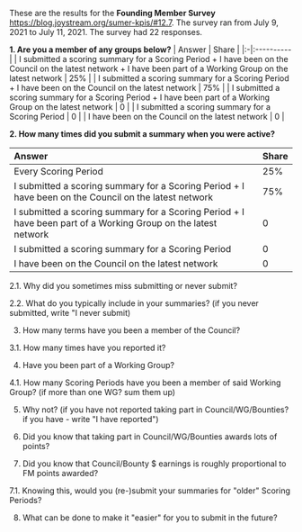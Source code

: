 These are the results for the **Founding Member Survey** https://blog.joystream.org/sumer-kpis/#12.7. The survey ran from July 9, 2021 to July 11, 2021. The survey had 22 responses.


**1. Are you a member of any groups below?**
| Answer | Share |
|:-|:----------|
| I submitted a scoring summary for a Scoring Period + I have been on the Council on the latest network + I have been part of a Working Group on the latest network   | 25%    |
| I submitted a scoring summary for a Scoring Period + I have been on the Council on the latest network   | 75%    |
| I submitted a scoring summary for a Scoring Period + I have been part of a Working Group on the latest network   | 0   |
| I submitted a scoring summary for a Scoring Period   | 0  |
| I have been on the Council on the latest network   | 0  |



**2. How many times did you submit a summary when you were active?**

| Answer | Share |
|:-----------------------------------------------------------|:----------|
| Every Scoring Period   | 25%    |
| I submitted a scoring summary for a Scoring Period + I have been on the Council on the latest network   | 75%    |
| I submitted a scoring summary for a Scoring Period + I have been part of a Working Group on the latest network   | 0   |
| I submitted a scoring summary for a Scoring Period   | 0  |
| I have been on the Council on the latest network   | 0  |





2.1. Why did you sometimes miss submitting or never submit?

2.2. What do you typically include in your summaries? (if you never submitted, write "I never submit)

3. How many terms have you been a member of the Council?

3.1. How many times have you reported it?

4. Have you been part of a Working Group?

4.1. How many Scoring Periods have you been a member of said Working Group? (if more than one WG? sum them up)

5. Why not? (if you have not reported taking part in Council/WG/Bounties? if you have - write "I have reported")

6. Did you know that taking part in Council/WG/Bounties awards lots of points?

7. Did you know that Council/Bounty $ earnings is roughly proportional to FM points awarded?

7.1. Knowing this, would you (re-)submit your summaries for "older" Scoring Periods?

8. What can be done to make it "easier" for you to submit in the future?

